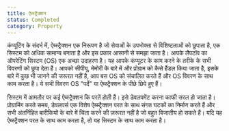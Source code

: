 ```yaml
---
title: ऐब्स्ट्रैक्शन
status: Completed
category: Property
---
```


कंप्यूटिंग के संदर्भ में, ऐब्स्ट्रैक्शन एक निरूपण है जो सेवाओं के उपभोक्ता से विशिष्टताओं को छुपाता है, एक सिस्टम को अधिक सामान्य बनाता है और इस प्रकार आसानी से समझा जाता है। आपके लैपटॉप का ऑपरेटिंग सिस्टम (OS) एक अच्छा उदाहरण है। यह आपके कंप्यूटर के काम करने के तरीके के सभी विवरणों को छुपा देता है। आपको सीपीयू, मेमोरी के बारे में और प्रोग्राम को कैसे हैंडल किया जाता है, इसके बारे में कुछ भी जानने की जरूरत नहीं है, आप बस OS को संचालित करते हैं और OS विवरण के साथ काम करता है। ये सभी विवरण OS "पर्दे" या ऐब्स्ट्रैक्शन के पीछे छिपे हुए हैं।

सिस्टम में आमतौर पर कई ऐब्स्ट्रैक्शन कि परतें होती हैं। इसे डेवलपमेंट करना काफी सरल हो जाता है। प्रोग्रामिंग करते समय, डेवलपर्स एक विशेष ऐब्स्ट्रैक्शन परत के साथ संगत घटकों का निर्माण करते हैं और सभी अंतर्निहित बारीकियों के बारे में चिंता करने की ज़रूरत नहीं है जो बहुत विजातीय हो सकते हैं। यदि यह ऐब्स्ट्रैक्शन परत के साथ काम करता है, तो यह सिस्टम के साथ काम करता है।


